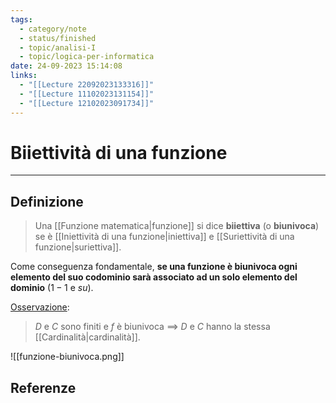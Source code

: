 ```yaml
---
tags:
  - category/note
  - status/finished
  - topic/analisi-I
  - topic/logica-per-informatica
date: 24-09-2023 15:14:08
links:
  - "[[Lecture 22092023133316]]"
  - "[[Lecture 11102023131154]]"
  - "[[Lecture 12102023091734]]"
---
```

# Biiettività di una funzione
---
## Definizione
> Una [[Funzione matematica|funzione]] si dice **biiettiva** (o **biunivoca**) se è [[Iniettività di una funzione|iniettiva]] e [[Suriettività di una funzione|suriettiva]].

Come conseguenza fondamentale, **se una funzione è biunivoca ogni elemento del suo codominio sarà associato ad un solo elemento del dominio** ($1-1 \text{ e } su$).

<u>Osservazione</u>:
> $D$ e $C$ sono finiti e $f$ è biunivoca $\implies$ $D$ e $C$ hanno la stessa [[Cardinalità|cardinalità]].

![[funzione-biunivoca.png]]

## Referenze